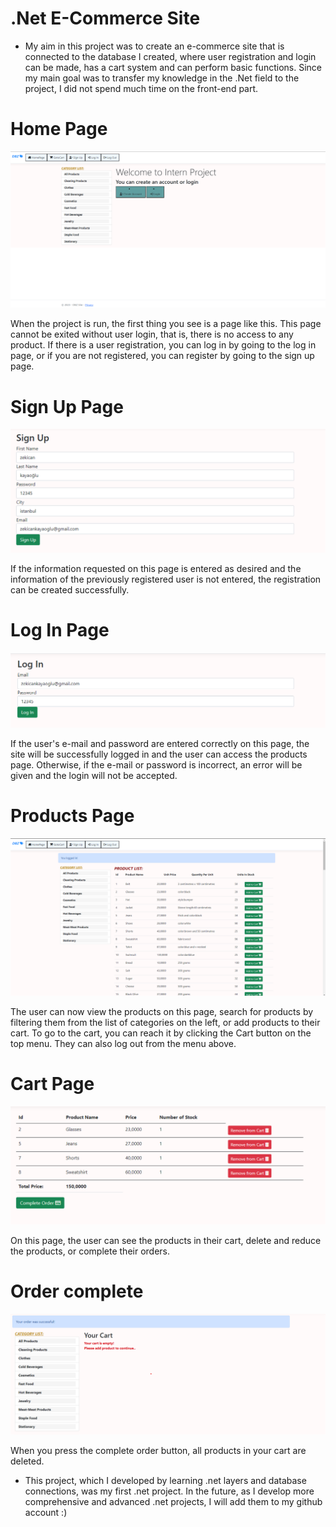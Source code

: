 # .Net E-Commerce Site

- My aim in this project was to create an e-commerce site that is connected to the database I created, where user registration and login can be made, has a cart system and can perform basic functions. Since my main goal was to transfer my knowledge in the .Net field to the project, I did not spend much time on the front-end part.

# Home Page
<img src = 'Screenshots/img1.png'>

When the project is run, the first thing you see is a page like this. This page cannot be exited without user login, that is, there is no access to any product. If there is a user registration, you can log in by going to the log in page, or if you are not registered, you can register by going to the sign up page. 

# Sign Up Page
<img src = 'Screenshots/img2.png'>

If the information requested on this page is entered as desired and the information of the previously registered user is not entered, the registration can be created successfully. 

# Log In Page
<img src = 'Screenshots/img3.png'>
 
If the user's e-mail and password are entered correctly on this page, the site will be successfully logged in and the user can access the products page. Otherwise, if the e-mail or password is incorrect, an error will be given and the login will not be accepted.

# Products Page 
<img src = 'Screenshots/img4.png'>

The user can now view the products on this page, search for products by filtering them from the list of categories on the left, or add products to their cart. To go to the cart, you can reach it by clicking the Cart button on the top menu. They can also log out from the menu above.

# Cart Page
<img src = 'Screenshots/img5.png'>

On this page, the user can see the products in their cart, delete and reduce the products, or complete their orders.

# Order complete
<img src = 'Screenshots/img6.png'>

When you press the complete order button, all products in your cart are deleted.


- This project, which I developed by learning .net layers and database connections, was my first .net project. In the future, as I develop more comprehensive and advanced .net projects, I will add them to my github account :)





